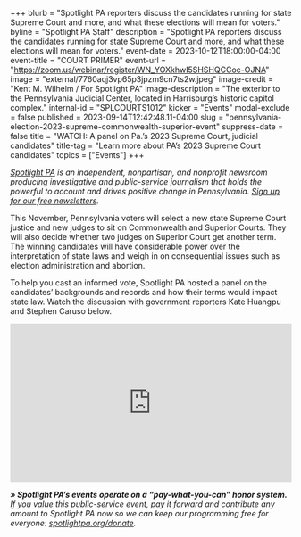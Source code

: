 +++
blurb = "Spotlight PA reporters discuss the candidates running for state Supreme Court and more, and what these elections will mean for voters."
byline = "Spotlight PA Staff"
description = "Spotlight PA reporters discuss the candidates running for state Supreme Court and more, and what these elections will mean for voters."
event-date = 2023-10-12T18:00:00-04:00
event-title = "COURT PRIMER"
event-url = "https://zoom.us/webinar/register/WN_YOXkhwI5SHSHQCCoc-OJNA"
image = "external/7760aqj3vp65p3jpzm9cn7ts2w.jpeg"
image-credit = "Kent M. Wilhelm / For Spotlight PA"
image-description = "The exterior to the Pennsylvania Judicial Center, located in Harrisburg’s historic capitol complex."
internal-id = "SPLCOURTS1012"
kicker = "Events"
modal-exclude = false
published = 2023-09-14T12:42:48.11-04:00
slug = "pennsylvania-election-2023-supreme-commonwealth-superior-event"
suppress-date = false
title = "WATCH: A panel on Pa.’s 2023 Supreme Court, judicial candidates"
title-tag = "Learn more about PA’s 2023 Supreme Court candidates"
topics = ["Events"]
+++

<a href="https://www.spotlightpa.org/"><em>Spotlight PA</em></a><em> is an independent, nonpartisan, and nonprofit newsroom producing investigative and public-service journalism that holds the powerful to account and drives positive change in Pennsylvania. </em><a href="https://www.spotlightpa.org/newsletters"><em>Sign up for our free newsletters</em></a><em>.</em>

This November, Pennsylvania voters will select a new state Supreme Court justice and new judges to sit on Commonwealth and Superior Courts. They will also decide whether two judges on Superior Court get another term. The winning candidates will have considerable power over the interpretation of state laws and weigh in on consequential issues such as election administration and abortion.

To help you cast an informed vote, Spotlight PA hosted a panel on the candidates’ backgrounds and records and how their terms would impact state law. Watch the discussion with government reporters Kate Huangpu and Stephen Caruso below.

<div style="padding:56.25% 0 0 0;position:relative;"><iframe src="https://player.vimeo.com/video/874113625?h=9cd430eb5a&color=ffcb05&title=0&byline=0" style="position:absolute;top:0;left:0;width:100%;height:100%;" frameborder="0" allow="autoplay; fullscreen; picture-in-picture" allowfullscreen></iframe></div><script src="https://player.vimeo.com/api/player.js"></script>

<strong><em>» Spotlight PA’s events operate on a “pay-what-you-can” honor system.</em></strong><em> If you value this public-service event, pay it forward and contribute any amount to Spotlight PA now so we can keep our programming free for everyone: </em><a href="https://www.spotlightpa.org/donate"><em>spotlightpa.org/donate</em></a><em>.</em>

